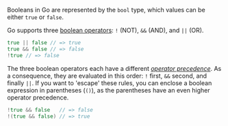 Booleans in Go are represented by the `bool` type, which values can be either `true` or `false`.

Go supports three [boolean operators][logical operators]: `!` (NOT), `&&` (AND), and `||` (OR).

```go
true || false // => true
true && false // => false
!true // => false
```

The three boolean operators each have a different [_operator precedence_][operators]. As a consequence, they are evaluated in this order: `!` first, `&&` second, and finally `||`. If you want to 'escape' these rules, you can enclose a boolean expression in parentheses (`()`), as the parentheses have an even higher operator precedence.

```go
!true && false   // => false
!(true && false) // => true
```

[operators]: https://golang.org/ref/spec#Operators
[logical operators]: https://golang.org/ref/spec#Logical_operators
